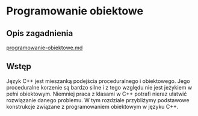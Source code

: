 # Programowanie obiektowe

## Opis zagadnienia


[programowanie-obiektowe.md](../../../../algorithms/oop/README.md)


## Wstęp

Język C++ jest mieszanką podejścia proceduralnego i obiektowego.
Jego proceduralne korzenie są bardzo silne i z tego względu nie jest jeżykiem w pełni obiektowym.
Niemniej praca z klasami w C++ potrafi nieraz ułatwić rozwiązanie danego problemu.
W tym rozdziale przybliżymy podstawowe konstrukcje związane z programowaniem obiektowym w języku C++.